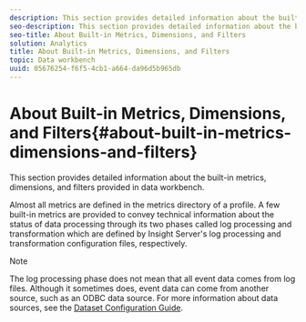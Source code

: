 ```yaml
---
description: This section provides detailed information about the built-in metrics, dimensions, and filters provided in data workbench.
seo-description: This section provides detailed information about the built-in metrics, dimensions, and filters provided in data workbench.
seo-title: About Built-in Metrics, Dimensions, and Filters
solution: Analytics
title: About Built-in Metrics, Dimensions, and Filters
topic: Data workbench
uuid: 05676254-f6f5-4cb1-a664-da96d5b965db
---
```


# About Built-in Metrics, Dimensions, and Filters{#about-built-in-metrics-dimensions-and-filters}

This section provides detailed information about the built-in metrics, dimensions, and filters provided in data workbench.

Almost all metrics are defined in the metrics directory of a profile. A few built-in metrics are provided to convey technical information about the status of data processing through its two phases called log processing and transformation which are defined by Insight Server's log processing and transformation configuration files, respectively.

>[!NOTE]
>
>The log processing phase does not mean that all event data comes from log files. Although it sometimes does, event data can come from another source, such as an ODBC data source. For more information about data sources, see the [Dataset Configuration Guide](http://marketing.adobe.com/resources/help/en_US/insight/dataset/index.html).

